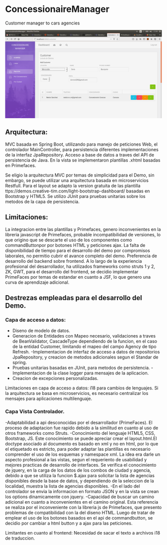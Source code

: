 #  ConcessionaireManager
Customer manager to cars agencies

![Cat](https://github.com/nesmor/ConcessionaireManager/blob/master/src/main/webapp/assets/img/agency_dashboard.png)



## Arquitectura:  
 MVC basada en Spring Boot, utilizando para manejo de peticiones Web, el controlador MainController, para persistencia diferentes implementaciones de la interfaz JpaRepository. Acceso a base de datos a traves del API de persistencia de Java. 
 En la vista se implementaron plantillas .xhtml basadas en Primefaces.
 
 Se eligio la arquitectura MVC por temas de simplicidad para el Demo, sin embargo, se puede utilizar una arquitectura basada en microservicios Restfull.
 Para el layout se adapto la version gratuita de las plantilla ttps://demos.creative-tim.com/light-bootstrap-dashboard/  basadas en Bootstrap y HTML5.
 Se utilizo JUnit para pruebas unitarias sobre los metodos de la capa de persistencia.
 
##  Limitaciones:
 La integracion entre las plantillas y Primefaces, genero inconvenientes en la libreria javascript de Primefaces, probable incompatibilidad de versiones, lo que origino que se descarte el uso de los componentes como commandButtonpor por botones HTML y peticiones ajax.
 La falta de disponibilidad de tiempo para el desarrollo del demo por compromisos laborales, no permitio cubrir el avance completo del demo. 
 Preferencia de desarrollo del backend sobre frontend. 
 A lo largo de la experiencia profesional del desarrollador, ha utilizados frameworks como struts 1 y 2, ZK, GWT, para el desarrollo del frontend, se decidio implementar  PrimeFaces por temas de estandar en cuanto a JSF, lo que genero una curva de aprendizaje adicional.
 
##  Destrezas empleadas para el desarrollo del Demo. 

### Capa de acceso a datos:
- Diseno de modelo de datos.
- Generacion de Entidades con Mapeo necesario, validaciones a traves de BeanValidator, CascadeType dependiendo de la funcion, en el caso de la entidad Customer, limitando el mapeo del campo Agency de tipo Refresh.
-Implementacion de interfaz de acceso a datos de repositorios JpaRepository, y creacion de metodos adicionales segun el Standar de spring.
- Pruebas unitarias basadas en JUnit, para metodos de persistencia. 
-Implementacion de la clase logger para mensajes de la aplicacion. 
- Creacion de excepciones personalizadas. 

Limitaciones en capa de acceso a datos: i18 para cambios de lenguajes. Si la arquitectura se basa en microservicios, es necesario centralizar los mensajes para aplicaciones multilenguaje. 

### Capa Vista Controlador.
-Adaptabilidad a api desconocidas por el desarrollador (PrimeFaces). El proceso de adaptacion fue rapido debido a la similitud en cuanto al uso de otros frameworks como Struts.
-Conocimiento del lenguaje HTML5, CSS, Bootstrap, JS. Este conocimiento se puede apreciar crear el layout.html.El doctype asociado al documento es basado en xml y no en html, por lo que el etiquetado es estricto, para poder adaptar las plantillas es necesario comprender el uso de los esquemas y namespace xml. La idea era darle un aspecto profesional a las vistas, segun el requeriento de usabilidad y mejores practicas de desarrollo de interfaces. Se verifica el conocimiento de jquery, en la carga de los datos de los combos de ciudad y agencia, debido a que se utiliza la funcion $.ajax para solicitar la lista de agencias disponibles desde la base de datos, y dependiendo de la seleccion de la localidad, muestra la lista de agencias disponibles. 
-En el lado del controlador se envia la informacion en formato JSON y en la vista se crean los options dinamicamente con jquery.
-Capacidad de buscar un camino adicional en cuanto a inconvenientes en el camino original. Esta referencia se realiza por el inconveniente con la libreria js de Primefaces, que presento problemas de compatibilidad con la del diseno HTML. Luego de tratar de emplear el uso de los botones basados en el api de commandbutton, se decidio por cambiar a html button y a ajax para las peticiones. 

Limitantes en cuanto al frontend: Necesidad de sacar el texto a archivos i18 de traduccion. 







 
 
 
